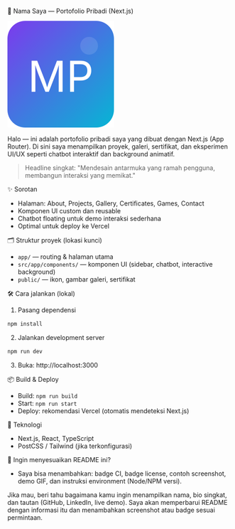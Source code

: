 🎨 Nama Saya — Portofolio Pribadi (Next.js)

![brand-icon](./public/brand-icon.svg)

Halo — ini adalah portofolio pribadi saya yang dibuat dengan Next.js (App Router). Di sini saya menampilkan proyek, galeri, sertifikat, dan eksperimen UI/UX seperti chatbot interaktif dan background animatif.

> Headline singkat: "Mendesain antarmuka yang ramah pengguna, membangun interaksi yang memikat."

✨ Sorotan
- Halaman: About, Projects, Gallery, Certificates, Games, Contact
- Komponen UI custom dan reusable
- Chatbot floating untuk demo interaksi sederhana
- Optimal untuk deploy ke Vercel

🗂 Struktur proyek (lokasi kunci)
- `app/` — routing & halaman utama
- `src/app/components/` — komponen UI (sidebar, chatbot, interactive background)
- `public/` — ikon, gambar galeri, sertifikat

🛠 Cara jalankan (lokal)
1) Pasang dependensi

```powershell
npm install
```

2) Jalankan development server

```powershell
npm run dev
```

3) Buka: http://localhost:3000

📦 Build & Deploy
- Build: `npm run build`
- Start: `npm run start`
- Deploy: rekomendasi Vercel (otomatis mendeteksi Next.js)

🚀 Teknologi
- Next.js, React, TypeScript
- PostCSS / Tailwind (jika terkonfigurasi)

🤝 Ingin menyesuaikan README ini?
- Saya bisa menambahkan: badge CI, badge license, contoh screenshot, demo GIF, dan instruksi environment (Node/NPM versi).

Jika mau, beri tahu bagaimana kamu ingin menampilkan nama, bio singkat, dan tautan (GitHub, LinkedIn, live demo). Saya akan memperbarui README dengan informasi itu dan menambahkan screenshot atau badge sesuai permintaan.
